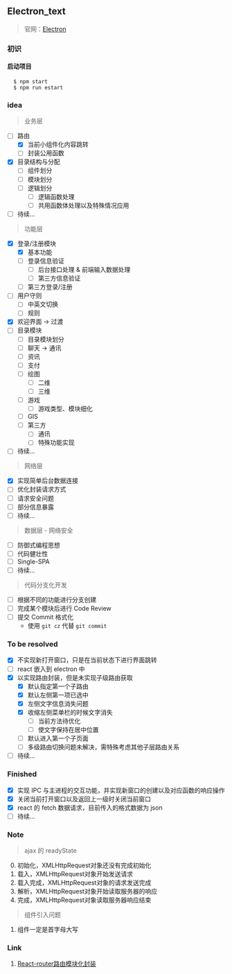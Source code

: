 ## Electron_text

> 官网：[Electron](https://electronjs.org/)

### 初识

#### 启动项目

``` node
  $ npm start
  $ npm run estart
```

### idea

> 业务层

- [ ] 路由
  - [x] 当前小组件化内容跳转
  - [ ] 封装公用函数
- [x] 目录结构与分配
  - [ ] 组件划分
  - [ ] 模块划分
  - [ ] 逻辑划分
    - [ ] 逻辑函数处理
    - [ ] 共用函数体处理以及特殊情况应用
- [ ] 待续...

> 功能层

- [x] 登录/注册模块
  - [x] 基本功能
  - [ ] 登录信息验证
    - [ ] 后台接口处理 & 前端输入数据处理
    - [ ] 第三方信息验证
  - [ ] 第三方登录/注册
- [ ] 用户守则
  - [ ] 中英文切换
  - [ ] 规则
- [x] 欢迎界面 -> 过渡
- [ ] 目录模块
  - [ ] 目录模块划分
  - [ ] 聊天 -> 通讯
  - [ ] 资讯
  - [ ] 支付
  - [ ] 绘图
    - [ ] 二维
    - [ ] 三维
  - [ ] 游戏
    - [ ] 游戏类型、模块细化
  - [ ] GIS
  - [ ] 第三方
    - [ ] 通讯
    - [ ] 特殊功能实现
- [ ] 待续...

> 网络层

- [x] 实现简单后台数据连接
- [ ] 优化封装请求方式
- [ ] 请求安全问题
- [ ] 部分信息暴露
- [ ] 待续...

> 数据层 - 网络安全

- [ ] 防御式编程思想
- [ ] 代码健壮性
- [ ] Single-SPA
- [ ] 待续...

> 代码分支化开发

- [ ] 根据不同的功能进行分支创建
- [ ] 完成某个模块后进行 Code Review
- [ ] 提交 Commit 格式化
  - 使用 `git cz` 代替 `git commit`

### To be resolved
- [x] 不实现新打开窗口，只是在当前状态下进行界面跳转
- [ ] react 嵌入到 electron 中
- [x] 以实现路由封装，但是未实现子级路由获取
  - [x] 默认指定第一个子路由
  - [x] 默认左侧第一项已选中
  - [x] 左侧文字信息消失问题
  - [x] 收缩左侧菜单栏的时候文字消失
    - [ ] 当前方法待优化
    - [ ] 使文字保持在居中位置
  - [ ] 默认进入第一个子页面
  - [ ] 多级路由切换问题未解决，需特殊考虑其他子层路由关系
- [ ] 待续...

### Finished

- [x] 实现 IPC 与主进程的交互功能，并实现新窗口的创建以及对应函数的响应操作
- [x] 关闭当前打开窗口以及返回上一级时关闭当前窗口
- [x] react 的 fetch 数据请求，目前传入的格式数据为 json
- [ ] 待续...

### Note

> ajax 的 readyState

0. 初始化，XMLHttpRequest对象还没有完成初始化
1. 载入，XMLHttpRequest对象开始发送请求
2. 载入完成，XMLHttpRequest对象的请求发送完成
3. 解析，XMLHttpRequest对象开始读取服务器的响应
4. 完成，XMLHttpRequest对象读取服务器响应结束

> 组件引入问题

1. 组件一定是首字母大写

### Link

1. [React-router路由模块化封装](https://www.jianshu.com/p/d4283e7f3c3c)
